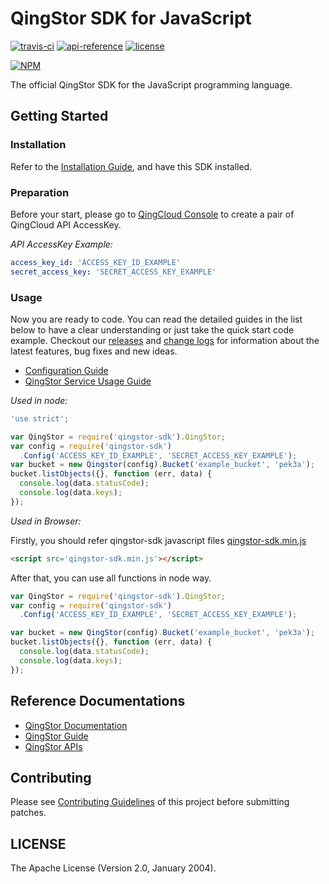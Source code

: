 # QingStor SDK for JavaScript
[![travis-ci](https://travis-ci.org/yunify/qingstor-sdk-js.svg?branch=master)](https://travis-ci.org/yunify/qingstor-sdk-js)
[![api-reference](https://img.shields.io/badge/api-reference-green.svg)](https://docs.qingcloud.com/qingstor)
[![license](https://img.shields.io/badge/license-apache%20v2-blue.svg)](https://github.com/yunify/qingstor-sdk-js/blob/master/LICENSE)

[![NPM](https://nodei.co/npm/qingstor-sdk.png)](https://nodei.co/npm/qingstor-sdk/)

The official QingStor SDK for the JavaScript programming language.

## Getting Started

### Installation

Refer to the [Installation Guide](docs/installation.md), and have this SDK installed.

### Preparation

Before your start, please go to [QingCloud Console](https://console.qingcloud.com/access_keys/) to create a pair of QingCloud API AccessKey.

*API AccessKey Example:*

```yaml
access_key_id: 'ACCESS_KEY_ID_EXAMPLE'
secret_access_key: 'SECRET_ACCESS_KEY_EXAMPLE'
```

### Usage

Now you are ready to code. You can read the detailed guides in the list below to have a clear understanding or just take the quick start code example.
Checkout our [releases](https://github.com/yunify/qingstor-sdk-js/releases) and [change logs](CHANGELOG.md) for information about the latest features, bug fixes and new ideas.

- [Configuration Guide](docs/configuration.md)
- [QingStor Service Usage Guide](docs/qingstor_service_usage.md)

*Used in node:*
```javascript
'use strict';

var QingStor = require('qingstor-sdk').QingStor;
var config = require('qingstor-sdk')
  .Config('ACCESS_KEY_ID_EXAMPLE', 'SECRET_ACCESS_KEY_EXAMPLE');
var bucket = new Qingstor(config).Bucket('example_bucket', 'pek3a');
bucket.listObjects({}, function (err, data) {
  console.log(data.statusCode);
  console.log(data.keys);
});
```

*Used in Browser:*

Firstly, you should refer qingstor-sdk javascript files [qingstor-sdk.min.js](https://github.com/yunify/qingstor-sdk-js/blob/master/dist/qingstor-sdk.min.js)

```html
<script src='qingstor-sdk.min.js'></script>
```

After that, you can use all functions in node way.

```javascript
var QingStor = require('qingstor-sdk').QingStor;
var config = require('qingstor-sdk')
  .Config('ACCESS_KEY_ID_EXAMPLE', 'SECRET_ACCESS_KEY_EXAMPLE');

var bucket = new QingStor(config).Bucket('example_bucket', 'pek3a');
bucket.listObjects({}, function (err, data) {
  console.log(data.statusCode);
  console.log(data.keys);
});
```

## Reference Documentations

- [QingStor Documentation](https://docs.qingcloud.com/qingstor/index.html)
- [QingStor Guide](https://docs.qingcloud.com/qingstor/guide/index.html)
- [QingStor APIs](https://docs.qingcloud.com/qingstor/api/index.html)

## Contributing

Please see [Contributing Guidelines](docs/contributing.md) of this project before submitting patches.

## LICENSE

The Apache License (Version 2.0, January 2004).
